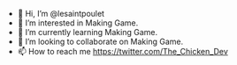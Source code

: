 - 👋 Hi, I’m @lesaintpoulet
- 👀 I’m interested in Making Game.
- 🌱 I’m currently learning Making Game.
- 💞️ I’m looking to collaborate on Making Game.
- 📫 How to reach me https://twitter.com/The_Chicken_Dev

<!---
lesaintpoulet/lesaintpoulet is a ✨ special ✨ repository because its `README.md` (this file) appears on your GitHub profile.
You can click the Preview link to take a look at your changes.
--->
